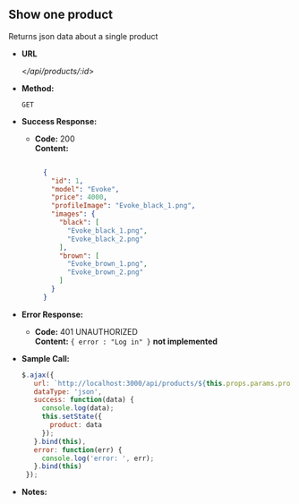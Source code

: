 **Show one product**
----
Returns json data about a single product

* **URL**

  <_/api/products/:id_>

* **Method:**

  `GET` 

* **Success Response:**

  * **Code:** 200 <br />
    **Content:** 
    ```json
    
      {
        "id": 1,
        "model": "Evoke",
        "price": 4000,
        "profileImage": "Evoke_black_1.png",
        "images": {
          "black": [
            "Evoke_black_1.png",
            "Evoke_black_2.png"
          ],
          "brown": [
            "Evoke_brown_1.png",
            "Evoke_brown_2.png"
          ]
        }
      }
    
    ```
 
* **Error Response:**

  * **Code:** 401 UNAUTHORIZED <br />
    **Content:** `{ error : "Log in" }`
    **not implemented**

* **Sample Call:**

   ```javascript
   $.ajax({
      url: `http://localhost:3000/api/products/${this.props.params.productId}`,
      dataType: 'json',
      success: function(data) {
        console.log(data);
        this.setState({
          product: data
        });
      }.bind(this),
      error: function(err) {
        console.log('error: ', err);
      }.bind(this)
    });
   ```

* **Notes:**

 